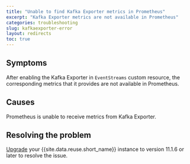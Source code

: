 ```yaml
---
title: "Unable to find Kafka Exporter metrics in Prometheus"
excerpt: "Kafka Exporter metrics are not available in Prometheus"
categories: troubleshooting
slug: kafkaexporter-error
layout: redirects
toc: true
---
```


## Symptoms

After enabling the Kafka Exporter in `EventStreams` custom resource, the corresponding metrics that it provides are not available in Prometheus. 

## Causes

Prometheus is unable to receive metrics from Kafka Exporter.

## Resolving the problem

[Upgrade](../../installing/upgrading/) your {{site.data.reuse.short_name}} instance to version 11.1.6 or later to resolve the issue.
